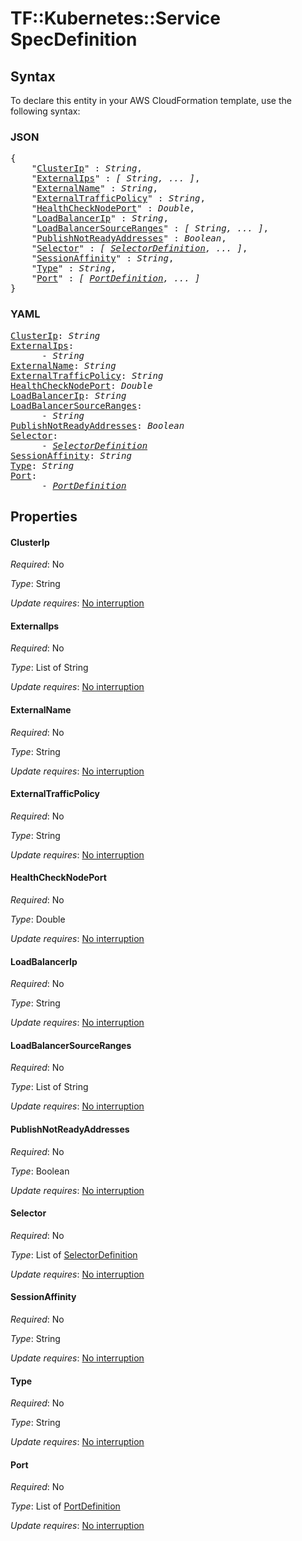 # TF::Kubernetes::Service SpecDefinition

## Syntax

To declare this entity in your AWS CloudFormation template, use the following syntax:

### JSON

<pre>
{
    "<a href="#clusterip" title="ClusterIp">ClusterIp</a>" : <i>String</i>,
    "<a href="#externalips" title="ExternalIps">ExternalIps</a>" : <i>[ String, ... ]</i>,
    "<a href="#externalname" title="ExternalName">ExternalName</a>" : <i>String</i>,
    "<a href="#externaltrafficpolicy" title="ExternalTrafficPolicy">ExternalTrafficPolicy</a>" : <i>String</i>,
    "<a href="#healthchecknodeport" title="HealthCheckNodePort">HealthCheckNodePort</a>" : <i>Double</i>,
    "<a href="#loadbalancerip" title="LoadBalancerIp">LoadBalancerIp</a>" : <i>String</i>,
    "<a href="#loadbalancersourceranges" title="LoadBalancerSourceRanges">LoadBalancerSourceRanges</a>" : <i>[ String, ... ]</i>,
    "<a href="#publishnotreadyaddresses" title="PublishNotReadyAddresses">PublishNotReadyAddresses</a>" : <i>Boolean</i>,
    "<a href="#selector" title="Selector">Selector</a>" : <i>[ <a href="selectordefinition.md">SelectorDefinition</a>, ... ]</i>,
    "<a href="#sessionaffinity" title="SessionAffinity">SessionAffinity</a>" : <i>String</i>,
    "<a href="#type" title="Type">Type</a>" : <i>String</i>,
    "<a href="#port" title="Port">Port</a>" : <i>[ <a href="portdefinition.md">PortDefinition</a>, ... ]</i>
}
</pre>

### YAML

<pre>
<a href="#clusterip" title="ClusterIp">ClusterIp</a>: <i>String</i>
<a href="#externalips" title="ExternalIps">ExternalIps</a>: <i>
      - String</i>
<a href="#externalname" title="ExternalName">ExternalName</a>: <i>String</i>
<a href="#externaltrafficpolicy" title="ExternalTrafficPolicy">ExternalTrafficPolicy</a>: <i>String</i>
<a href="#healthchecknodeport" title="HealthCheckNodePort">HealthCheckNodePort</a>: <i>Double</i>
<a href="#loadbalancerip" title="LoadBalancerIp">LoadBalancerIp</a>: <i>String</i>
<a href="#loadbalancersourceranges" title="LoadBalancerSourceRanges">LoadBalancerSourceRanges</a>: <i>
      - String</i>
<a href="#publishnotreadyaddresses" title="PublishNotReadyAddresses">PublishNotReadyAddresses</a>: <i>Boolean</i>
<a href="#selector" title="Selector">Selector</a>: <i>
      - <a href="selectordefinition.md">SelectorDefinition</a></i>
<a href="#sessionaffinity" title="SessionAffinity">SessionAffinity</a>: <i>String</i>
<a href="#type" title="Type">Type</a>: <i>String</i>
<a href="#port" title="Port">Port</a>: <i>
      - <a href="portdefinition.md">PortDefinition</a></i>
</pre>

## Properties

#### ClusterIp

_Required_: No

_Type_: String

_Update requires_: [No interruption](https://docs.aws.amazon.com/AWSCloudFormation/latest/UserGuide/using-cfn-updating-stacks-update-behaviors.html#update-no-interrupt)

#### ExternalIps

_Required_: No

_Type_: List of String

_Update requires_: [No interruption](https://docs.aws.amazon.com/AWSCloudFormation/latest/UserGuide/using-cfn-updating-stacks-update-behaviors.html#update-no-interrupt)

#### ExternalName

_Required_: No

_Type_: String

_Update requires_: [No interruption](https://docs.aws.amazon.com/AWSCloudFormation/latest/UserGuide/using-cfn-updating-stacks-update-behaviors.html#update-no-interrupt)

#### ExternalTrafficPolicy

_Required_: No

_Type_: String

_Update requires_: [No interruption](https://docs.aws.amazon.com/AWSCloudFormation/latest/UserGuide/using-cfn-updating-stacks-update-behaviors.html#update-no-interrupt)

#### HealthCheckNodePort

_Required_: No

_Type_: Double

_Update requires_: [No interruption](https://docs.aws.amazon.com/AWSCloudFormation/latest/UserGuide/using-cfn-updating-stacks-update-behaviors.html#update-no-interrupt)

#### LoadBalancerIp

_Required_: No

_Type_: String

_Update requires_: [No interruption](https://docs.aws.amazon.com/AWSCloudFormation/latest/UserGuide/using-cfn-updating-stacks-update-behaviors.html#update-no-interrupt)

#### LoadBalancerSourceRanges

_Required_: No

_Type_: List of String

_Update requires_: [No interruption](https://docs.aws.amazon.com/AWSCloudFormation/latest/UserGuide/using-cfn-updating-stacks-update-behaviors.html#update-no-interrupt)

#### PublishNotReadyAddresses

_Required_: No

_Type_: Boolean

_Update requires_: [No interruption](https://docs.aws.amazon.com/AWSCloudFormation/latest/UserGuide/using-cfn-updating-stacks-update-behaviors.html#update-no-interrupt)

#### Selector

_Required_: No

_Type_: List of <a href="selectordefinition.md">SelectorDefinition</a>

_Update requires_: [No interruption](https://docs.aws.amazon.com/AWSCloudFormation/latest/UserGuide/using-cfn-updating-stacks-update-behaviors.html#update-no-interrupt)

#### SessionAffinity

_Required_: No

_Type_: String

_Update requires_: [No interruption](https://docs.aws.amazon.com/AWSCloudFormation/latest/UserGuide/using-cfn-updating-stacks-update-behaviors.html#update-no-interrupt)

#### Type

_Required_: No

_Type_: String

_Update requires_: [No interruption](https://docs.aws.amazon.com/AWSCloudFormation/latest/UserGuide/using-cfn-updating-stacks-update-behaviors.html#update-no-interrupt)

#### Port

_Required_: No

_Type_: List of <a href="portdefinition.md">PortDefinition</a>

_Update requires_: [No interruption](https://docs.aws.amazon.com/AWSCloudFormation/latest/UserGuide/using-cfn-updating-stacks-update-behaviors.html#update-no-interrupt)

